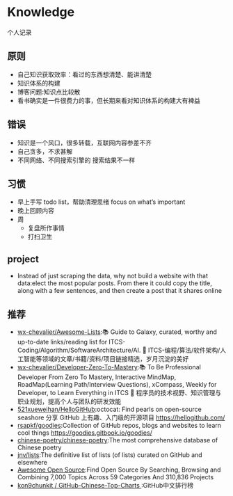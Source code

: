 # Knowledge

个人记录

## 原则

* 自己知识获取效率：看过的东西想清楚、能讲清楚
* 知识体系的构建
* 博客问题:知识点比较散
* 看书确实是一件很费力的事，但长期来看对知识体系的构建大有裨益

## 错误

* 知识是一个风口，很多转载，互联网内容参差不齐
* 自己贪多，不求甚解
* 不同网络、不同搜索引擎的 搜索结果不一样

## 习惯

* 早上手写 todo list，帮助清理思绪 focus on what’s important
* 晚上回顾内容
* 周
	- 复盘所作事情
	- 打扫卫生

## project

* Instead of just scraping the data, why not build a website with that data:elect the most popular posts. From there it could copy the title, along with a few sentences, and then create a post that it shares online

## 推荐

* [wx-chevalier/Awesome-Lists](https://github.com/wx-chevalier/Awesome-Lists):📚 Guide to Galaxy, curated, worthy and up-to-date links/reading list for ITCS-Coding/Algorithm/SoftwareArchitecture/AI. 💫 ITCS-编程/算法/软件架构/人工智能等领域的文章/书籍/资料/项目链接精选，岁月沉淀的美好
* [wx-chevalier/Developer-Zero-To-Mastery](https://github.com/wx-chevalier/Developer-Zero-To-Mastery):📚 To Be Professional Developer From Zero To Mastery, Interactive MindMap, RoadMap(Learning Path/Interview Questions), xCompass, Weekly for Developer, to Learn Everything in ITCS 💫 程序员的技术视野、知识管理与职业规划，提高个人与团队的研发效能
* [521xueweihan/HelloGitHub](https://github.com/521xueweihan/HelloGitHub):octocat: Find pearls on open-source seashore 分享 GitHub 上有趣、入门级的开源项目 https://hellogithub.com/
* [rsapkf/goodies](https://github.com/rsapkf/goodies):Collection of GitHub repos, blogs and websites to learn cool things https://goodies.gitbook.io/goodies/
* [chinese-poetry/chinese-poetry](https://github.com/chinese-poetry/chinese-poetry):The most comprehensive database of Chinese poetry
* [jnv/lists](https://github.com/jnv/lists):The definitive list of lists (of lists) curated on GitHub and elsewhere
* [Awesome Open Source](https://awesomeopensource.com/):Find Open Source By Searching, Browsing and Combining 7,000 Topics Across 59 Categories And 310,836 Projects
* [ kon9chunkit / GitHub-Chinese-Top-Charts ](https://github.com/kon9chunkit/GitHub-Chinese-Top-Charts):GitHub中文排行榜
